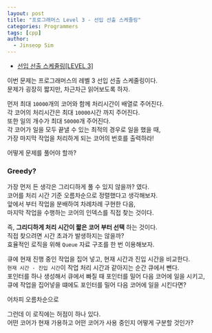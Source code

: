 ```yaml
---
layout: post
title: "프로그래머스 Level 3 - 선입 선출 스케줄링"
categories: Programmers
tags: [cpp]
author:
  - Jinseop Sim
---
```

- [선입 선출 스케줄링[LEVEL 3]](https://school.programmers.co.kr/learn/courses/30/lessons/12920)

이번 문제는 프로그래머스의 레벨 3 선입 선출 스케줄링이다.  
문제가 굉장히 짧지만, 차근차근 읽어보도록 하자.  

먼저 최대 ```10000```개의 코어와 함께 처리시간이 배열로 주어진다.  
각 코어의 처리시간은 최대 ```10000```시간 까지 주어진다.  
또한 일의 개수가 최대 ```50000```개 주어진다.  
각 코어가 일을 모두 끝낼 수 있는 최적의 경우로 일을 했을 때,  
가장 마지막 작업을 처리하게 되는 코어의 번호를 출력하라!  

어떻게 문제를 풀어야 할까?  

### Greedy?
가장 먼저 든 생각은 그리디하게 풀 수 있지 않을까? 였다.  
코어를 처리 시간 기준 오름차순으로 정렬했다고 생각해보자.  
앞에서 부터 작업을 분배하여 차례차례 구현한 다음,  
마지막 작업을 수행하는 코어의 인덱스를 직접 찾는 것이다.  

즉, __그리디하게 처리 시간이 짧은 코어 부터 선택__ 하는 것이다.  
직접 찾으려면 시간 초과가 발생하지는 않을까?  
효율적인 로직을 위해 ```Queue``` 자료 구조를 한 번 이용해보자.  

큐에 현재 진행 중인 작업을 집어 넣고, 현재 시간과 진입 시간을 비교한다.  
```현재 시간 - 진입 시간```이 작업 처리 시간과 같아지는 순간 큐에서 뺀다.  
포인터를 하나 생성해서 큐에서 빠질 때 포인터를 밀어 다음 코어에 일을 시키고,  
큐에 작업을 집어넣을 떄에도 포인터를 밀어 다음 코어에 일을 시킨다면?  

어차피 오름차순으로 

그런데 이 로직에는 허점이 하나 있다.  
어떤 코어가 현재 가용하고 어떤 코어가 사용 중인지 어떻게 구분할 것인가?  
